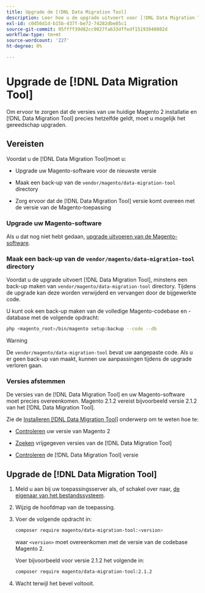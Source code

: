 ```yaml
---
title: Upgrade de [!DNL Data Migration Tool]
description: Leer hoe u de upgrade uitvoert voor [!DNL Data Migration Tool] gegevens tussen Magento 1 en Magento 2 over te dragen.
exl-id: c0d56d1d-b15b-437f-be72-74282dbe85c1
source-git-commit: 95ffff39d82cc9027fa633dffedf15193040802d
workflow-type: tm+mt
source-wordcount: '227'
ht-degree: 0%

---
```


# Upgrade de [!DNL Data Migration Tool]

Om ervoor te zorgen dat de versies van uw huidige Magento 2 installatie en [!DNL Data Migration Tool] precies hetzelfde geldt, moet u mogelijk het gereedschap upgraden.

## Vereisten

Voordat u de [!DNL Data Migration Tool]moet u:

* Upgrade uw Magento-software voor de nieuwste versie

* Maak een back-up van de `vendor/magento/data-migration-tool` directory

* Zorg ervoor dat de [!DNL Data Migration Tool] versie komt overeen met de versie van de Magento-toepassing

### Upgrade uw Magento-software

Als u dat nog niet hebt gedaan, [upgrade uitvoeren van de Magento-software](../../upgrade/overview.md).

### Maak een back-up van de `vendor/magento/data-migration-tool` directory

Voordat u de upgrade uitvoert [!DNL Data Migration Tool], minstens een back-up maken van `vendor/magento/data-migration-tool` directory. Tijdens de upgrade kan deze worden verwijderd en vervangen door de bijgewerkte code.

U kunt ook een back-up maken van de volledige Magento-codebase en -database met de volgende opdracht:

```bash
php <magento_root>/bin/magento setup:backup --code --db
```

>[!WARNING]
>
>De `vendor/magento/data-migration-tool` bevat uw aangepaste code. Als u er geen back-up van maakt, kunnen uw aanpassingen tijdens de upgrade verloren gaan.


### Versies afstemmen

De versies van de [!DNL Data Migration Tool] en uw Magento-software moet precies overeenkomen. Magento 2.1.2 vereist bijvoorbeeld versie 2.1.2 van het [!DNL Data Migration Tool].

Zie de [Installeren [!DNL Data Migration Tool]](install.md) onderwerp om te weten hoe te:

* [Controleren](install.md#check-your-version) uw versie van Magento 2

* [Zoeken](install.md#find-released-versions-of-data-migration-tool) vrijgegeven versies van de [!DNL Data Migration Tool]

* [Controleren](install.md#check-version-of-installed-data-migration-tool) de [!DNL Data Migration Tool] versie

## Upgrade de [!DNL Data Migration Tool]

1. Meld u aan bij uw toepassingsserver als, of schakel over naar, [de eigenaar van het bestandssysteem](../../installation/prerequisites/file-system/overview.md).
1. Wijzig de hoofdmap van de toepassing.
1. Voer de volgende opdracht in:

   ```bash
   composer require magento/data-migration-tool:<version>
   ```

   waar `<version>` moet overeenkomen met de versie van de codebase Magento 2.

   Voer bijvoorbeeld voor versie 2.1.2 het volgende in:

   ```bash
   composer require magento/data-migration-tool:2.1.2
   ```

1. Wacht terwijl het bevel voltooit.
